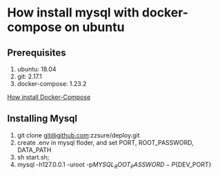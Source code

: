 # How install mysql with docker-compose on ubuntu

## Prerequisites
1. ubuntu: 18.04
2. git: 2.17.1
2. docker-compose: 1.23.2

[How install Docker-Compose](https://blog.azbit.cn/2019/11/15/how-install-docker-and-docker-compose-on-ubuntu/)

## Installing Mysql
1. git clone git@github.com:zzsure/deploy.git
2. create .env in mysql floder, and set PORT, ROOT_PASSWORD, DATA_PATH
3. sh start.sh;
4. mysql -h127.0.0.1 -uroot -p${MYSQL_ROOT_PASSWORD} -P${DEV_PORT}
